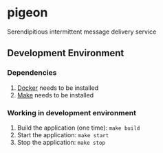 # pigeon
Serendipitious intermittent message delivery service

## Development Environment

### Dependencies
1. [Docker](https://www.docker.com/) needs to be installed
2. [Make](https://www.gnu.org/software/make/) needs to be installed

### Working in development environment
1. Build the application (one time): `make build`
2. Start the application: `make start`
3. Stop the application: `make stop`